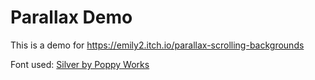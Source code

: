 # Parallax Demo

This is a demo for https://emily2.itch.io/parallax-scrolling-backgrounds

Font used: [Silver by Poppy Works](https://poppyworks.itch.io/silver)